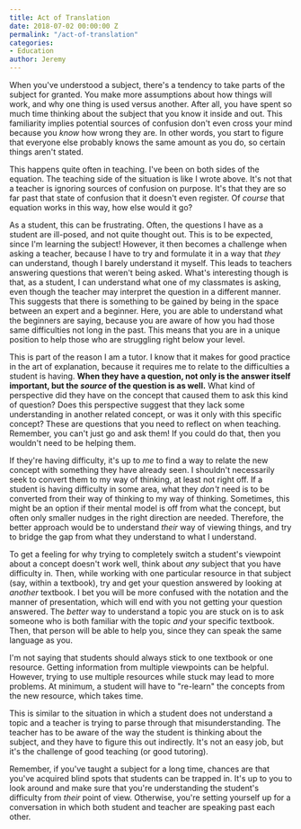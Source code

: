 ```yaml
---
title: Act of Translation
date: 2018-07-02 00:00:00 Z
permalink: "/act-of-translation"
categories:
- Education
author: Jeremy
---
```


When you've understood a subject, there's a tendency to take parts of the subject for granted. You make more assumptions about how things will work, and why one thing is used versus another. After all, you have spent so much time thinking about the subject that you know it inside and out. This familiarity implies potential sources of confusion don't even cross your mind because you *know* how wrong they are. In other words, you start to figure that everyone else probably knows the same amount as you do, so certain things aren't stated.

This happens quite often in teaching. I've been on both sides of the equation. The teaching side of the situation is like I wrote above. It's not that a teacher is ignoring sources of confusion on purpose. It's that they are so far past that state of confusion that it doesn't even register. Of *course* that equation works in this way, how else would it go?

As a student, this can be frustrating. Often, the questions I have as a student are ill-posed, and not quite thought out. This is to be expected, since I'm learning the subject! However, it then becomes a challenge when asking a teacher, because I have to try and formulate it in a way that *they* can understand, though I barely understand it myself. This leads to teachers answering questions that weren't being asked. What's interesting though is that, as a student, I can understand what one of my classmates is asking, even though the teacher may interpret the question in a different manner. This suggests that there is something to be gained by being in the space between an expert and a beginner. Here, you are able to understand what the beginners are saying, because you are aware of how you had those same difficulties not long in the past. This means that you are in a unique position to help those who are struggling right below your level.

This is part of the reason I am a tutor. I know that it makes for good practice in the art of explanation, because it requires me to relate to the difficulties a student is having. **When they have a question, not only is the answer itself important, but the *source* of the question is as well.** What kind of perspective did they have on the concept that caused them to ask this kind of question? Does this perspective suggest that they lack some understanding in another related concept, or was it only with this specific concept? These are questions that you need to reflect on when teaching. Remember, you can't just go and ask them! If you could do that, then you wouldn't need to be helping them.

If they're having difficulty, it's up to *me* to find a way to relate the new concept with something they have already seen. I shouldn't necessarily seek to convert them to my way of thinking, at least not right off. If a student is having difficulty in some area, what they *don't* need is to be converted from their way of thinking to my way of thinking. Sometimes, this might be an option if their mental model is off from what the concept, but often only smaller nudges in the right direction are needed. Therefore, the better approach would be to understand *their* way of viewing things, and try to bridge the gap from what they understand to what I understand.

To get a feeling for why trying to completely switch a student's viewpoint about a concept doesn't work well, think about *any* subject that you have difficulty in. Then, while working with one particular resource in that subject (say, within a textbook), try and get your question answered by looking at *another* textbook. I bet you will be more confused with the notation and the manner of presentation, which will end with you not getting your question answered. The *better* way to understand a topic you are stuck on is to ask someone who is both familiar with the topic *and* your specific textbook. Then, that person will be able to help you, since they can speak the same language as you.

I'm not saying that students should always stick to one textbook or one resource. Getting information from multiple viewpoints can be helpful. However, trying to use multiple resources while stuck may lead to more problems. At minimum, a student will have to "re-learn" the concepts from the new resource, which takes time.

This is similar to the situation in which a student does not understand a topic and a teacher is trying to parse through that misunderstanding. The teacher has to be aware of the way the student is thinking about the subject, and they have to figure this out indirectly. It's not an easy job, but it's the challenge of good teaching (or good tutoring).

Remember, if you've taught a subject for a long time, chances are that you've acquired blind spots that students can be trapped in. It's up to you to look around and make sure that you're understanding the student's difficulty from *their* point of view. Otherwise, you're setting yourself up for a conversation in which both student and teacher are speaking past each other.
